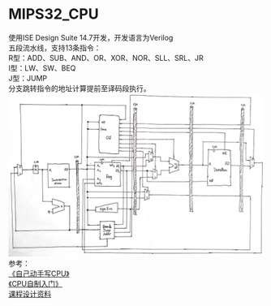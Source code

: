 # MIPS32_CPU
使用ISE Design Suite 14.7开发，开发语言为Verilog  
五段流水线，支持13条指令：  
    R型：ADD、SUB、AND、OR、XOR、NOR、SLL、SRL、JR  
    I型：LW、SW、BEQ  
    J型：JUMP  
    分支跳转指令的地址计算提前至译码段执行。  
![架构图](https://github.com/Flyin112/MIPS32_CPU/blob/master/MIPSCPU.jpg)
参考：<br>[《自己动手写CPU》](https://pan.baidu.com/s/1eTKcjVO)  
[《CPU自制入门》](https://pan.baidu.com/s/1slYYBu9)<br>
[课程设计资料](https://pan.baidu.com/s/1kVTfkLT)
